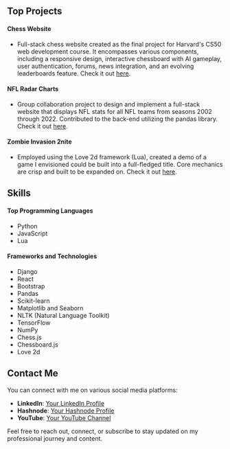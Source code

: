 ## Top Projects

#### Chess Website
- Full-stack chess website created as the final project for Harvard's CS50 web development course. It encompasses various components, including a responsive design, interactive chessboard with AI gameplay, user authentication, forums, news integration, and an evolving leaderboards feature. Check it out [here](https://github.com/tylermeyers351/CS50W-Final-Project-Chess-Website).

#### NFL Radar Charts
- Group collaboration project to design and implement a full-stack website that displays NFL stats for all NFL teams from seasons 2002 through 2022. Contributed to the back-end utilizing the pandas library. Check it out [here](https://github.com/tylermeyers351/NFL-Radar-Charts).  

#### Zombie Invasion 2nite
- Employed using the Love 2d framework (Lua), created a demo of a game I envisioned could be built into a full-fledged title. Core mechanics are crisp and built to be expanded on. Check it out [here](https://github.com/tylermeyers351/CS50-Final-Project-Love2d).

## Skills

#### Top Programming Languages

- Python
- JavaScript
- Lua

#### Frameworks and Technologies

- Django
- React
- Bootstrap
- Pandas
- Scikit-learn
- Matplotlib and Seaborn
- NLTK (Natural Language Toolkit)
- TensorFlow
- NumPy
- Chess.js
- Chessboard.js
- Love 2d

## Contact Me

You can connect with me on various social media platforms:

- **LinkedIn**: [Your LinkedIn Profile](in/tyler-meyers-cpa-0a3913123)
- **Hashnode**: [Your Hashnode Profile](https://hashnode.com/@yourusername)
- **YouTube**: [Your YouTube Channel](https://tylermeyers351.hashnode.dev/)

Feel free to reach out, connect, or subscribe to stay updated on my professional journey and content.


